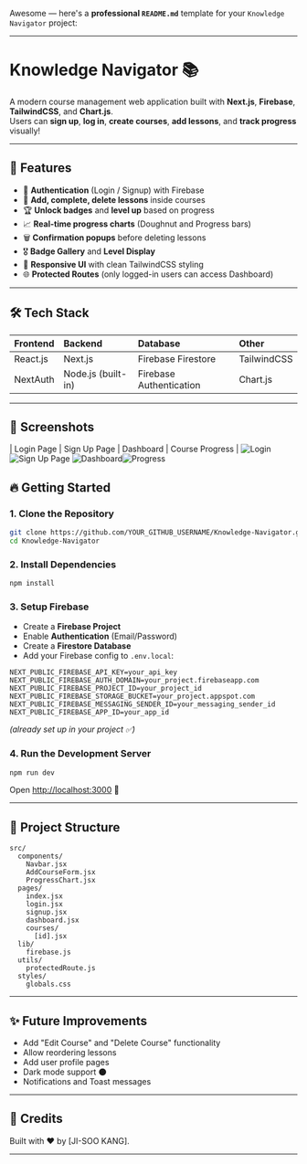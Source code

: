 Awesome — here's a **professional `README.md`** template for your `Knowledge Navigator` project:

---

# Knowledge Navigator 📚

A modern course management web application built with **Next.js**, **Firebase**, **TailwindCSS**, and **Chart.js**.  
Users can **sign up**, **log in**, **create courses**, **add lessons**, and **track progress** visually!

---

## 🚀 Features

- 🔐 **Authentication** (Login / Signup) with Firebase
- 📖 **Add, complete, delete lessons** inside courses
- 🏆 **Unlock badges** and **level up** based on progress
- 📈 **Real-time progress charts** (Doughnut and Progress bars)
- 🗑️ **Confirmation popups** before deleting lessons
- 🎖️ **Badge Gallery** and **Level Display**
- 🎨 **Responsive UI** with clean TailwindCSS styling
- 🌐 **Protected Routes** (only logged-in users can access Dashboard)

---

## 🛠️ Tech Stack

| Frontend | Backend | Database | Other |
|:---|:---|:---|:---|
| React.js | Next.js | Firebase Firestore | TailwindCSS |
| NextAuth | Node.js (built-in) | Firebase Authentication | Chart.js |

---

## 📸 Screenshots

| Login Page | Sign Up Page | Dashboard | Course Progress |
![Login](https://github.com/user-attachments/assets/f2e49f5e-2c22-4580-a5ae-232336c96d7c) ![Sign Up Page](https://github.com/user-attachments/assets/5db7e7b6-40fb-433d-a502-aa42f12c776a)
![Dashboard](https://github.com/user-attachments/assets/d33808b1-54d7-4811-ba71-a0e526df668e)![Progress](https://github.com/user-attachments/assets/81d49a6a-aff9-4f92-bdb2-e8078534a2f5) 

## 🔥 Getting Started

### 1. Clone the Repository

```bash
git clone https://github.com/YOUR_GITHUB_USERNAME/Knowledge-Navigator.git
cd Knowledge-Navigator
```

### 2. Install Dependencies

```bash
npm install
```

### 3. Setup Firebase

- Create a **Firebase Project**
- Enable **Authentication** (Email/Password)
- Create a **Firestore Database**
- Add your Firebase config to `.env.local`:

```env
NEXT_PUBLIC_FIREBASE_API_KEY=your_api_key
NEXT_PUBLIC_FIREBASE_AUTH_DOMAIN=your_project.firebaseapp.com
NEXT_PUBLIC_FIREBASE_PROJECT_ID=your_project_id
NEXT_PUBLIC_FIREBASE_STORAGE_BUCKET=your_project.appspot.com
NEXT_PUBLIC_FIREBASE_MESSAGING_SENDER_ID=your_messaging_sender_id
NEXT_PUBLIC_FIREBASE_APP_ID=your_app_id
```

_(already set up in your project ✅)_

### 4. Run the Development Server

```bash
npm run dev
```

Open [http://localhost:3000](http://localhost:3000) 🚀

---

## 🧠 Project Structure

```
src/
  components/
    Navbar.jsx
    AddCourseForm.jsx
    ProgressChart.jsx
  pages/
    index.jsx
    login.jsx
    signup.jsx
    dashboard.jsx
    courses/
      [id].jsx
  lib/
    firebase.js
  utils/
    protectedRoute.js
  styles/
    globals.css
```

---

## ✨ Future Improvements

- Add "Edit Course" and "Delete Course" functionality
- Allow reordering lessons
- Add user profile pages
- Dark mode support 🌑
- Notifications and Toast messages

---

## 🙌 Credits

Built with ❤️ by [JI-SOO KANG].

---

